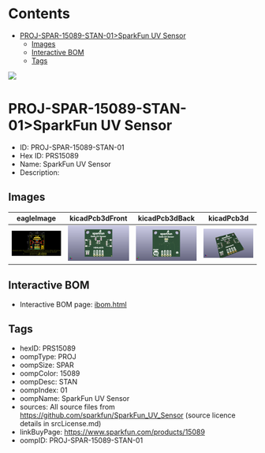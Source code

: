 



Contents
========

* [PROJ-SPAR-15089-STAN-01>SparkFun UV Sensor](#proj-spar-15089-stan-01sparkfun-uv-sensor)
	* [Images](#images)
	* [Interactive BOM](#interactive-bom)
	* [Tags](#tags)
  
![][im]
# PROJ-SPAR-15089-STAN-01>SparkFun UV Sensor

- ID: PROJ-SPAR-15089-STAN-01
- Hex ID: PRS15089
- Name: SparkFun UV Sensor
- Description: 

## Images
  
  

|eagleImage|kicadPcb3dFront|kicadPcb3dBack|kicadPcb3d|
| :---: | :---: | :---: | :---: |
|[![eagleImage](eagleImage_140.png)](eagleImage_.png)|[![kicadPcb3dFront](kicadPcb3dFront_140.png)](kicadPcb3dFront_.png)|[![kicadPcb3dBack](kicadPcb3dBack_140.png)](kicadPcb3dBack_.png)|[![kicadPcb3d](kicadPcb3d_140.png)](kicadPcb3d_.png)|

## Interactive BOM

- Interactive BOM page: [ibom.html](kicad/bom/ibom.html)

## Tags

- hexID: PRS15089
- oompType: PROJ
- oompSize: SPAR
- oompColor: 15089
- oompDesc: STAN
- oompIndex: 01
- oompName: SparkFun UV Sensor
- sources: All source files from https://github.com/sparkfun/SparkFun_UV_Sensor (source licence details in srcLicense.md)
- linkBuyPage: https://www.sparkfun.com/products/15089
- oompID: PROJ-SPAR-15089-STAN-01



[im]: kicadPcb3d_450.png
